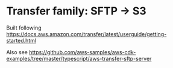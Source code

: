 # Transfer family: SFTP -> S3

Built following https://docs.aws.amazon.com/transfer/latest/userguide/getting-started.html

Also see https://github.com/aws-samples/aws-cdk-examples/tree/master/typescript/aws-transfer-sftp-server
